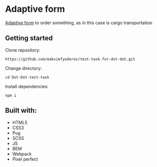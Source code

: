 # Adaptive form
[Adaptive form](https://maksimfyodorov.github.io/test-task-for-dot-dot/pages/index.html) to order something, as in this case is cargo transportation
## Getting started
Clone repository:
```$xslt
https://github.com/maksimfyodorov/test-task-for-dot-dot.git
```
Change directory:
```$xslt
cd Dot-Dot-test-task
```
Install dependencies:
```$xslt
npm i
```
## Built with:
* HTML5
* CSS3
* Pug
* SCSS
* JS
* BEM
* Webpack
* Pixel perfect
